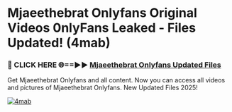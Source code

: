 # Mjaeethebrat Onlyfans Original Videos 0nlyFans Leaked - Files Updated! (4mab)

<h3>🔴 CLICK HERE 🌐==►► <a href="https://tinyurl.com/ehrbuxhb" rel="nofollow">Mjaeethebrat Onlyfans Updated Files</a></h3>

Get Mjaeethebrat Onlyfans and all content. Now you can access all videos and pictures of Mjaeethebrat Onlyfans. New Updated Files 2025!

[![4mab](https://i.imgur.com/lVYEuWS.gif)](https://tinyurl.com/ehrbuxhb)
